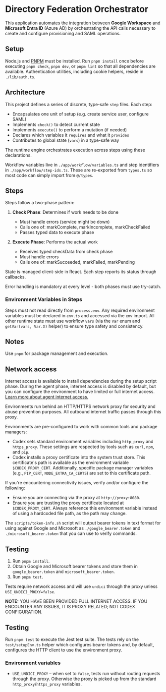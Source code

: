 # Directory Federation Orchestrator

This application automates the integration between **Google Workspace** and **Microsoft Entra ID** (Azure AD) by orchestrating the API calls necessary to create and configure provisioning and SAML operations.

## Setup

Node.js and [PNPM](https://pnpm.io/) must be installed. Run `pnpm install` once before executing `pnpm check`, `pnpm dev`, or `pnpm lint` so that all dependencies are available. Authentication utilities, including cookie helpers, reside in `./lib/auth.ts`.

## Architecture

This project defines a series of discrete, type-safe `step` files. Each step:

- Encapsulates one unit of setup (e.g. create service user, configure SAML)
- Implements `check()` to detect current state
- Implements `execute()` to perform a mutation (if needed)
- Declares which variables it `requires` and what it `provides`
- Contributes to global state (`vars`) in a type-safe way

The runtime engine orchestrates execution across steps using these declarations.

Workflow variables live in `./app/workflow/variables.ts` and step identifiers
in `./app/workflow/step-ids.ts`. These are re-exported from `types.ts` so most
code can simply import from `@/types`.

## Steps

Steps follow a two-phase pattern:

1. **Check Phase**: Determines if work needs to be done

   - Must handle errors (service might be down)
   - Calls one of: markComplete, markIncomplete, markCheckFailed
   - Passes typed data to execute phase

2. **Execute Phase**: Performs the actual work
   - Receives typed checkData from check phase
   - Must handle errors
   - Calls one of: markSucceeded, markFailed, markPending

State is managed client-side in React. Each step reports its status through callbacks.

Error handling is mandatory at every level - both phases must use try-catch.

### Environment Variables in Steps

Steps must not read directly from `process.env`. Any required environment variables must be declared in `env.ts` and accessed via the `env` import. All other runtime state must use workflow `vars` (via the `Var` enum and `getVar(vars, Var.X)` helper) to ensure type safety and consistency.

## Notes

Use `pnpm` for package management and execution.

## Network access

Internet access is available to install dependencies during the setup script phase. During the agent phase, internet access is disabled by default, but you can configure the environment to have limited or full internet access. [Learn more about agent internet access.](https://platform.openai.com/docs/codex/agent-network)

Environments run behind an HTTP/HTTPS network proxy for security and abuse prevention purposes. All outbound internet traffic passes through this proxy.

Environments are pre-configured to work with common tools and package managers:

- Codex sets standard environment variables including `http_proxy` and `https_proxy`. These settings are respected by tools such as `curl`, `npm`, and `pip`.
- Codex installs a proxy certificate into the system trust store. This certificate's path is available as the environment variable `$CODEX_PROXY_CERT`. Additionally, specific package manager variables (e.g., `PIP_CERT`, `NODE_EXTRA_CA_CERTS`) are set to this certificate path.

If you're encountering connectivity issues, verify and/or configure the following:

- Ensure you are connecting via the proxy at `http://proxy:8080`.
- Ensure you are trusting the proxy certificate located at `$CODEX_PROXY_CERT`. Always reference this environment variable instead of using a hardcoded file path, as the path may change.

The `scripts/token-info.sh` script will output bearer tokens in text format for using against Google and Microsoft as `./google_bearer.token` and `./microsoft_bearer.token` that you can use to verify commands.

## Testing

1. Run `pnpm install`.
2. Obtain Google and Microsoft bearer tokens and store them in `google_bearer.token` and `microsoft_bearer.token`.
3. Run `pnpm test`.

Tests require network access and will use `undici` through the proxy unless `USE_UNDICI_PROXY=false`.

**NOTE:** YOU HAVE BEEN PROVIDED FULL INTERNET ACCESS. IF YOU ENCOUNTER ANY ISSUES, IT IS PROXY RELATED; NOT CODEX CONFIGURATION.

## Testing

Run `pnpm test` to execute the Jest test suite. The tests rely on the
`test/setupEnv.ts` helper which configures bearer tokens and, by default,
configures the HTTP client to use the environment proxy.

### Environment variables

- `USE_UNDICI_PROXY` – when set to `false`, tests run without routing requests
  through the proxy. Otherwise the proxy is picked up from the standard
  `http_proxy`/`https_proxy` variables.
